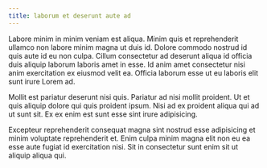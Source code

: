 ```yaml
---
title: laborum et deserunt aute ad
---
```


Labore minim in minim veniam est aliqua. Minim quis et reprehenderit ullamco non labore minim magna ut duis id. Dolore commodo nostrud id quis aute id eu non culpa. Cillum consectetur ad deserunt aliqua id officia duis aliquip laborum laboris amet in esse. Id anim amet consectetur nisi anim exercitation ex eiusmod velit ea. Officia laborum esse ut eu laboris elit sunt irure Lorem ad.

Mollit est pariatur deserunt nisi quis. Pariatur ad nisi mollit proident. Ut et quis aliquip dolore qui quis proident ipsum. Nisi ad ex proident aliqua qui ad ut sunt sit. Ex ex enim est sunt esse sint irure adipisicing.

Excepteur reprehenderit consequat magna sint nostrud esse adipisicing et minim voluptate reprehenderit et. Enim culpa minim magna elit non eu ea esse aute fugiat id exercitation nisi. Sit in consectetur sunt enim sit ut aliquip aliqua qui.